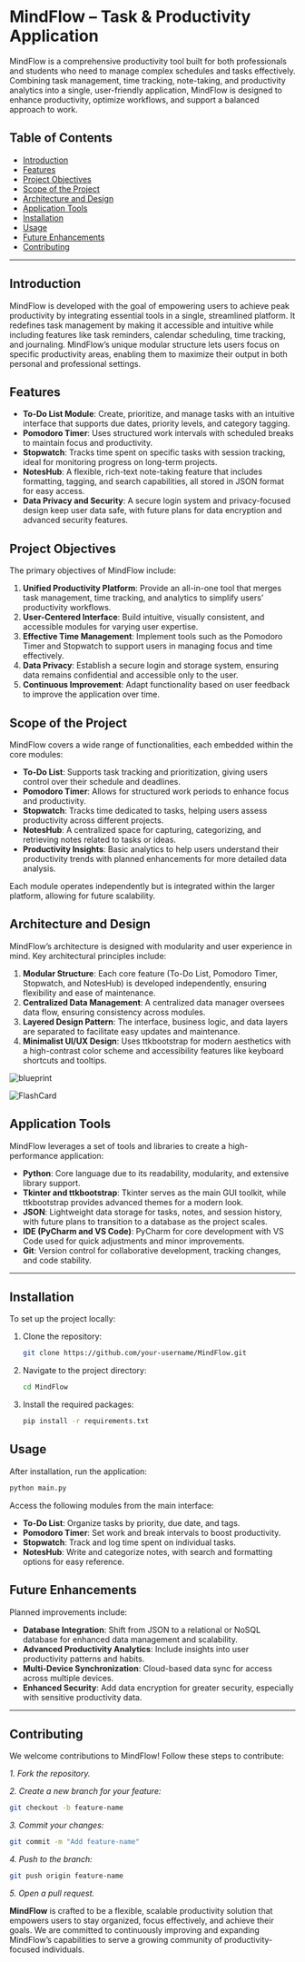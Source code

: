 # MindFlow – Task & Productivity Application

MindFlow is a comprehensive productivity tool built for both professionals and students who need to manage complex schedules and tasks effectively. Combining task management, time tracking, note-taking, and productivity analytics into a single, user-friendly application, MindFlow is designed to enhance productivity, optimize workflows, and support a balanced approach to work.

## Table of Contents

- [Introduction](#introduction)
- [Features](#features)
- [Project Objectives](#project-objectives)
- [Scope of the Project](#scope-of-the-project)
- [Architecture and Design](#architecture-and-design)
- [Application Tools](#application-tools)
- [Installation](#installation)
- [Usage](#usage)
- [Future Enhancements](#future-enhancements)
- [Contributing](#contributing)

---

## Introduction

MindFlow is developed with the goal of empowering users to achieve peak productivity by integrating essential tools in a single, streamlined platform. It redefines task management by making it accessible and intuitive while including features like task reminders, calendar scheduling, time tracking, and journaling. MindFlow’s unique modular structure lets users focus on specific productivity areas, enabling them to maximize their output in both personal and professional settings.

## Features

- **To-Do List Module**: Create, prioritize, and manage tasks with an intuitive interface that supports due dates, priority levels, and category tagging.
- **Pomodoro Timer**: Uses structured work intervals with scheduled breaks to maintain focus and productivity.
- **Stopwatch**: Tracks time spent on specific tasks with session tracking, ideal for monitoring progress on long-term projects.
- **NotesHub**: A flexible, rich-text note-taking feature that includes formatting, tagging, and search capabilities, all stored in JSON format for easy access.
- **Data Privacy and Security**: A secure login system and privacy-focused design keep user data safe, with future plans for data encryption and advanced security features.

## Project Objectives

The primary objectives of MindFlow include:

1. **Unified Productivity Platform**: Provide an all-in-one tool that merges task management, time tracking, and analytics to simplify users’ productivity workflows.
2. **User-Centered Interface**: Build intuitive, visually consistent, and accessible modules for varying user expertise.
3. **Effective Time Management**: Implement tools such as the Pomodoro Timer and Stopwatch to support users in managing focus and time effectively.
4. **Data Privacy**: Establish a secure login and storage system, ensuring data remains confidential and accessible only to the user.
5. **Continuous Improvement**: Adapt functionality based on user feedback to improve the application over time.

## Scope of the Project

MindFlow covers a wide range of functionalities, each embedded within the core modules:

- **To-Do List**: Supports task tracking and prioritization, giving users control over their schedule and deadlines.
- **Pomodoro Timer**: Allows for structured work periods to enhance focus and productivity.
- **Stopwatch**: Tracks time dedicated to tasks, helping users assess productivity across different projects.
- **NotesHub**: A centralized space for capturing, categorizing, and retrieving notes related to tasks or ideas.
- **Productivity Insights**: Basic analytics to help users understand their productivity trends with planned enhancements for more detailed data analysis.

Each module operates independently but is integrated within the larger platform, allowing for future scalability.

## Architecture and Design

MindFlow’s architecture is designed with modularity and user experience in mind. Key architectural principles include:

1. **Modular Structure**: Each core feature (To-Do List, Pomodoro Timer, Stopwatch, and NotesHub) is developed independently, ensuring flexibility and ease of maintenance.
2. **Centralized Data Management**: A centralized data manager oversees data flow, ensuring consistency across modules.
3. **Layered Design Pattern**: The interface, business logic, and data layers are separated to facilitate easy updates and maintenance.
4. **Minimalist UI/UX Design**: Uses ttkbootstrap for modern aesthetics with a high-contrast color scheme and accessibility features like keyboard shortcuts and tooltips.

![blueprint](https://github.com/user-attachments/assets/70ae1bfa-0fe6-49b7-be17-64837e465337)

![FlashCard](https://github.com/user-attachments/assets/3528ebcd-282d-4400-b1ab-3abd3999f548)


## Application Tools

MindFlow leverages a set of tools and libraries to create a high-performance application:

- **Python**: Core language due to its readability, modularity, and extensive library support.
- **Tkinter and ttkbootstrap**: Tkinter serves as the main GUI toolkit, while ttkbootstrap provides advanced themes for a modern look.
- **JSON**: Lightweight data storage for tasks, notes, and session history, with future plans to transition to a database as the project scales.
- **IDE (PyCharm and VS Code)**: PyCharm for core development with VS Code used for quick adjustments and minor improvements.
- **Git**: Version control for collaborative development, tracking changes, and code stability.

---

## Installation

To set up the project locally:

1. Clone the repository:
   ```bash
   git clone https://github.com/your-username/MindFlow.git
2. Navigate to the project directory:
   ```bash
   cd MindFlow
3. Install the required packages:
   ```bash
   pip install -r requirements.txt

## Usage
After installation, run the application:
```bash
python main.py
```
Access the following modules from the main interface:
- **To-Do List**: Organize tasks by priority, due date, and tags.
- **Pomodoro Timer**: Set work and break intervals to boost productivity.
- **Stopwatch**: Track and log time spent on individual tasks.
- **NotesHub**: Write and categorize notes, with search and formatting options for easy reference.

## Future Enhancements
Planned improvements include:

- **Database Integration**: Shift from JSON to a relational or NoSQL database for enhanced data management and scalability.
- **Advanced Productivity Analytics**: Include insights into user productivity patterns and habits.
- **Multi-Device Synchronization**: Cloud-based data sync for access across multiple devices.
- **Enhanced Security**: Add data encryption for greater security, especially with sensitive productivity data.

---

## Contributing
We welcome contributions to MindFlow! Follow these steps to contribute:

*1. Fork the repository.*

*2. Create a new branch for your feature:*
```bash
git checkout -b feature-name
```
*3. Commit your changes:*
```bash
git commit -m "Add feature-name"
```
*4. Push to the branch:*
```bash
git push origin feature-name
```
*5. Open a pull request.*


**MindFlow** is crafted to be a flexible, scalable productivity solution that empowers users to stay organized, focus effectively, and achieve their goals. We are committed to continuously improving and expanding MindFlow’s capabilities to serve a growing community of productivity-focused individuals.
